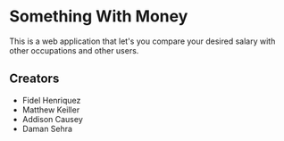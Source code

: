 # Something With Money
This is a web application that let's you compare your desired salary with other occupations and other users.

## Creators
* Fidel Henriquez
* Matthew Keiller
* Addison Causey
* Daman Sehra
